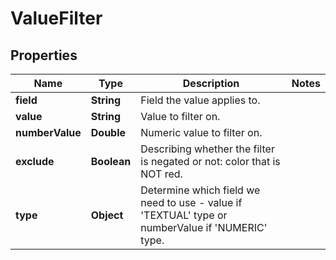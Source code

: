 

# ValueFilter


## Properties

| Name | Type | Description | Notes |
|------------ | ------------- | ------------- | -------------|
|**field** | **String** | Field the value applies to. |  |
|**value** | **String** | Value to filter on. |  |
|**numberValue** | **Double** | Numeric value to filter on. |  |
|**exclude** | **Boolean** | Describing whether the filter is negated or not: color that is NOT red. |  |
|**type** | **Object** | Determine which field we need to use - value if &#39;TEXTUAL&#39; type or numberValue if &#39;NUMERIC&#39; type. |  |



